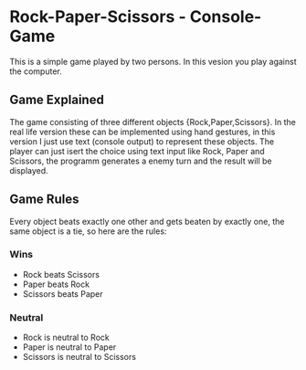 # Rock-Paper-Scissors - Console-Game
This is a simple game played by two persons. In this vesion you play against the computer. 

## Game Explained
The game consisting of three different objects {Rock,Paper,Scissors}. In the real life version these can be implemented using hand gestures, in this version I just use text (console output) to represent these objects. The player can just isert the choice using text input like Rock, Paper and Scissors, the programm generates a enemy turn and the result will be displayed. 

## Game Rules
Every object beats exactly one other and gets beaten by exactly one, the same object 
is a tie, so here are the rules: 
### Wins
- Rock beats Scissors
- Paper beats Rock
- Scissors beats Paper
### Neutral 
- Rock is neutral to Rock
- Paper is neutral to Paper 
- Scissors is neutral to Scissors
